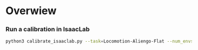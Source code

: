 # Overwiew



### Run a calibration in IsaacLab

```bash
python3 calibrate_isaaclab.py --task=Locomotion-Aliengo-Flat --num_envs=8192  --headless
```